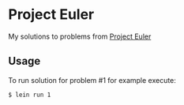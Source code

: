 # Project Euler

My solutions to problems from [Project Euler](https://projecteuler.net/)

## Usage

To run solution for problem #1 for example execute:


    $ lein run 1

